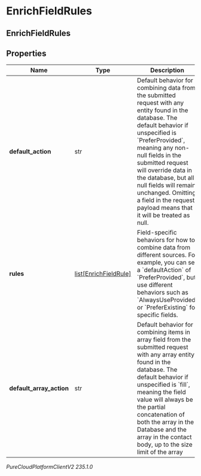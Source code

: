 # EnrichFieldRules

## EnrichFieldRules

## Properties

|Name | Type | Description | Notes|
|------------ | ------------- | ------------- | -------------|
| **default_action** | str | Default behavior for combining data from the submitted request with any entity found in the database. The default behavior if unspecified is &#x60;PreferProvided&#x60;, meaning any non-null fields in the submitted request will override data in the database, but all null fields will remain unchanged. Omitting a field in the request payload means that it will be treated as null. | [optional] |
| **rules** | [list[EnrichFieldRule]](EnrichFieldRule) | Field-specific behaviors for how to combine data from different sources. For example, you can set a &#x60;defaultAction&#x60; of &#x60;PreferProvided&#x60;, but use different behaviors such as &#x60;AlwaysUseProvided&#x60; or &#x60;PreferExisting&#x60; for specific fields. | [optional] |
| **default_array_action** | str | Default behavior for combining items in array field from the submitted request with any array entity found in the database. The default behavior if unspecified is &#x60;fill&#x60;, meaning the field value will always be the partial concatenation of both the array in the Database and the array in the contact body, up to the size limit of the array | [optional] |



_PureCloudPlatformClientV2 235.1.0_

